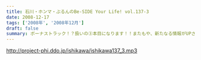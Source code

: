 ```yaml
---
title: 石川・ホンマ・ぶるんのBe-SIDE Your Life! vol.137-3
date: 2008-12-17
tags: ['2008年', '2008年12月']
draft: false
summary: ボーナストラック！？扱いの③本目になります！！またもや、新たなる情報がUPされておりますので、ホームページともどもチェックしてください！！行動することって大切です。NAMAE
---
```


http://project-phi.ddo.jp/ishikawa/ishikawa137_3.mp3
